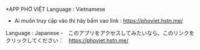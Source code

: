 *APP PHỞ VIỆT
Language : Vietnamese
- Ai muốn truy cập vào thì hãy bấm vao link : https://phoviet.hstn.me/

Language : Japanese
-　このアプリをアクセスしてみたいなら、このリンクをクリックしてください：　https://phoviet.hstn.me/
